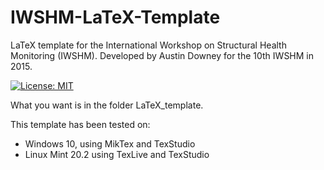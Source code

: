 # IWSHM-LaTeX-Template

LaTeX template for the International Workshop on Structural Health Monitoring (IWSHM). Developed by Austin Downey for the 10th IWSHM  in 2015. 

[![License: MIT](https://img.shields.io/badge/License-MIT-yellow.svg)](https://opensource.org/licenses/MIT)

What you want is in the folder LaTeX_template. 

This template has been tested on:
* Windows 10, using MikTex and TexStudio
* Linux Mint 20.2 using TexLive and TexStudio



